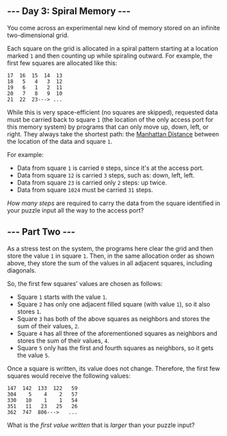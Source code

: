 --- Day 3: Spiral Memory ---
----------------------------

You come across an experimental new kind of memory stored on an <span
title="Good thing we have all these infinite two-dimensional grids lying around!">infinite
two-dimensional grid</span>.

Each square on the grid is allocated in a spiral pattern starting at a
location marked `1` and then counting up while spiraling outward. For
example, the first few squares are allocated like this:

    17  16  15  14  13
    18   5   4   3  12
    19   6   1   2  11
    20   7   8   9  10
    21  22  23---> ...

While this is very space-efficient (no squares are skipped), requested
data must be carried back to square `1` (the location of the only access
port for this memory system) by programs that can only move up, down,
left, or right. They always take the shortest path: the [Manhattan
Distance](https://en.wikipedia.org/wiki/Taxicab_geometry) between the
location of the data and square `1`.

For example:

-   Data from square `1` is carried `0` steps, since it's at the access
    port.
-   Data from square `12` is carried `3` steps, such as: down, left,
    left.
-   Data from square `23` is carried only `2` steps: up twice.
-   Data from square `1024` must be carried `31` steps.

*How many steps* are required to carry the data from the square
identified in your puzzle input all the way to the access port?

--- Part Two ---
----------------

As a stress test on the system, the programs here clear the grid and
then store the value `1` in square `1`. Then, in the same allocation
order as shown above, they store the sum of the values in all adjacent
squares, including diagonals.

So, the first few squares' values are chosen as follows:

-   Square `1` starts with the value `1`.
-   Square `2` has only one adjacent filled square (with value `1`), so
    it also stores `1`.
-   Square `3` has both of the above squares as neighbors and stores the
    sum of their values, `2`.
-   Square `4` has all three of the aforementioned squares as neighbors
    and stores the sum of their values, `4`.
-   Square `5` only has the first and fourth squares as neighbors, so it
    gets the value `5`.

Once a square is written, its value does not change. Therefore, the
first few squares would receive the following values:

    147  142  133  122   59
    304    5    4    2   57
    330   10    1    1   54
    351   11   23   25   26
    362  747  806--->   ...

What is the *first value written* that is *larger* than your puzzle
input?
